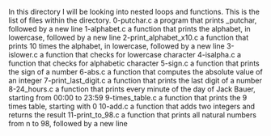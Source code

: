 In this directory I will be looking into nested loops and functions. This is the list of files within the directory.
0-putchar.c a program that prints _putchar, followed by a new line
1-alphabet.c a function that prints the alphabet, in lowercase, followed by a new line
2-print_alphabet_x10.c a function that prints 10 times the alphabet, in lowercase, followed by a new line
3-islower.c a function that checks for lowercase character
4-isalpha.c a function that checks for alphabetic character
5-sign.c a function that prints the sign of a number
6-abs.c a function that computes the absolute value of an integer
7-print_last_digit.c a function that prints the last digit of a number
8-24_hours.c a function that prints every minute of the day of Jack Bauer, starting from 00:00 to 23:59
9-times_table.c a function that prints the 9 times table, starting with 0
10-add.c a function that adds two integers and returns the result
11-print_to_98.c a function that prints all natural numbers from n to 98, followed by a new line
